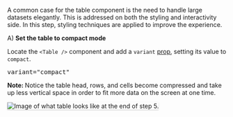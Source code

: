 A common case for the table component is the need to handle large datasets elegantly. This is addressed on both the styling and interactivity side. In this step, styling techniques are applied to improve the experience.

A) <strong>Set the table to compact mode</strong>

Locate the `<Table />` component and add a `variant` <a href="https://reactjs.org/docs/components-and-props.html" target="_blank">prop</a>, setting its value to `compact`.

<pre class="file">
variant="compact"
</pre>

<strong>Note: </strong> Notice the table head, rows, and cells become compressed and take up less vertical space in order to fit more data on the screen at one time.

<img src="table-intro/assets/step-5-complete.png" alt="Image of what table looks like at the end of step 5." style="box-shadow: rgba(3, 3, 3, 0.2) 0px 1.25px 2.5px 0px;" />
